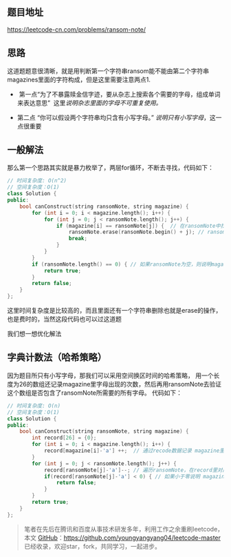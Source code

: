 ## 题目地址 
https://leetcode-cn.com/problems/ransom-note/ 

## 思路 

这道题题意很清晰，就是用判断第一个字符串ransom能不能由第二个字符串magazines里面的字符构成，但是这里需要注意两点1.

*  第一点“为了不暴露赎金信字迹，要从杂志上搜索各个需要的字母，组成单词来表达意思”  这里*说明杂志里面的字母不可重复使用。*

*  第二点 “你可以假设两个字符串均只含有小写字母。” *说明只有小写字母*，这一点很重要

## 一般解法 

那么第一个思路其实就是暴力枚举了，两层for循环，不断去寻找，代码如下：

```C++
// 时间复杂度: O(n^2)
// 空间复杂度：O(1)
class Solution {
public:
    bool canConstruct(string ransomNote, string magazine) {
        for (int i = 0; i < magazine.length(); i++) {
            for (int j = 0; j < ransomNote.length(); j++) {
                if (magazine[i] == ransomNote[j]) {  // 在ransomNote中找到和magazine相同的字符
                    ransomNote.erase(ransomNote.begin() + j); // ransomNote删除这个字符
                    break;
                }
            }
        }
        if (ransomNote.length() == 0) { // 如果ransomNote为空，则说明magazine的字符可以组成ransomNote
            return true;
        }
        return false;
    }
};
```

这里时间复杂度是比较高的，而且里面还有一个字符串删除也就是erase的操作，也是费时的，当然这段代码也可以过这道题

我们想一想优化解法

## 字典计数法（哈希策略） 

因为题目所只有小写字母，那我们可以采用空间换区时间的哈希策略， 用一个长度为26的数组还记录magazine里字母出现的次数，然后再用ransomNote去验证这个数组是否包含了ransomNote所需要的所有字母。
代码如下： 

```C++
// 时间复杂度: O(n)
// 空间复杂度：O(1)
class Solution {
public:
    bool canConstruct(string ransomNote, string magazine) {
        int record[26] = {0};
        for (int i = 0; i < magazine.length(); i++) {
            record[magazine[i]-'a'] ++;  // 通过recode数据记录 magazine里各个字符出现次数
        }
        for (int j = 0; j < ransomNote.length(); j++) {
            record[ransomNote[j]-'a']--; // 遍历ransomNote，在record里对应的字符个数做--操作
            if(record[ransomNote[j]-'a'] < 0) { // 如果小于零说明 magazine里出现的字符，ransomNote没有
                return false;
            }
        }
        return true;
    }
};
```

> 笔者在先后在腾讯和百度从事技术研发多年，利用工作之余重刷leetcode，本文  [GitHub](https://github.com/youngyangyang04/leetcode-master )：https://github.com/youngyangyang04/leetcode-master 已经收录，欢迎star，fork，共同学习，一起进步。
